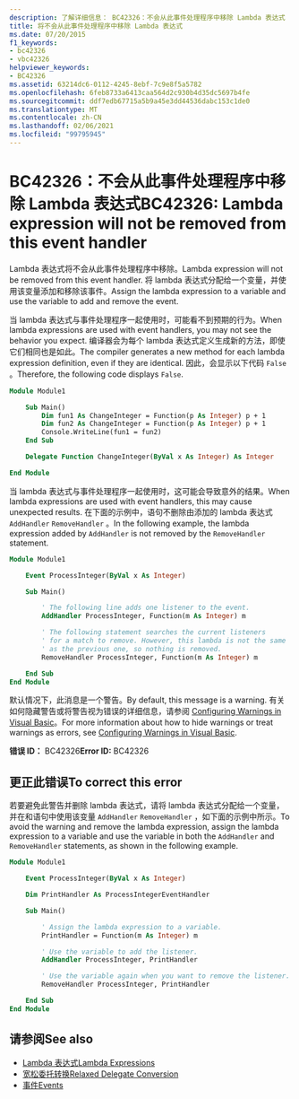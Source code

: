 ```yaml
---
description: 了解详细信息： BC42326：不会从此事件处理程序中移除 Lambda 表达式
title: 将不会从此事件处理程序中移除 Lambda 表达式
ms.date: 07/20/2015
f1_keywords:
- bc42326
- vbc42326
helpviewer_keywords:
- BC42326
ms.assetid: 63214dc6-0112-4245-8ebf-7c9e8f5a5782
ms.openlocfilehash: 6feb8733a6413caa564d2c930b4d35dc5697b4fe
ms.sourcegitcommit: ddf7edb67715a5b9a45e3dd44536dabc153c1de0
ms.translationtype: MT
ms.contentlocale: zh-CN
ms.lasthandoff: 02/06/2021
ms.locfileid: "99795945"
---
```

# <a name="bc42326-lambda-expression-will-not-be-removed-from-this-event-handler"></a><span data-ttu-id="4537a-103">BC42326：不会从此事件处理程序中移除 Lambda 表达式</span><span class="sxs-lookup"><span data-stu-id="4537a-103">BC42326: Lambda expression will not be removed from this event handler</span></span>

<span data-ttu-id="4537a-104">Lambda 表达式将不会从此事件处理程序中移除。</span><span class="sxs-lookup"><span data-stu-id="4537a-104">Lambda expression will not be removed from this event handler.</span></span> <span data-ttu-id="4537a-105">将 lambda 表达式分配给一个变量，并使用该变量添加和移除该事件。</span><span class="sxs-lookup"><span data-stu-id="4537a-105">Assign the lambda expression to a variable and use the variable to add and remove the event.</span></span>

<span data-ttu-id="4537a-106">当 lambda 表达式与事件处理程序一起使用时，可能看不到预期的行为。</span><span class="sxs-lookup"><span data-stu-id="4537a-106">When lambda expressions are used with event handlers, you may not see the behavior you expect.</span></span> <span data-ttu-id="4537a-107">编译器会为每个 lambda 表达式定义生成新的方法，即使它们相同也是如此。</span><span class="sxs-lookup"><span data-stu-id="4537a-107">The compiler generates a new method for each lambda expression definition, even if they are identical.</span></span> <span data-ttu-id="4537a-108">因此，会显示以下代码 `False` 。</span><span class="sxs-lookup"><span data-stu-id="4537a-108">Therefore, the following code displays `False`.</span></span>

```vb
Module Module1

    Sub Main()
        Dim fun1 As ChangeInteger = Function(p As Integer) p + 1
        Dim fun2 As ChangeInteger = Function(p As Integer) p + 1
        Console.WriteLine(fun1 = fun2)
    End Sub

    Delegate Function ChangeInteger(ByVal x As Integer) As Integer

End Module
```

<span data-ttu-id="4537a-109">当 lambda 表达式与事件处理程序一起使用时，这可能会导致意外的结果。</span><span class="sxs-lookup"><span data-stu-id="4537a-109">When lambda expressions are used with event handlers, this may cause unexpected results.</span></span> <span data-ttu-id="4537a-110">在下面的示例中，语句不删除由添加的 lambda 表达式 `AddHandler` `RemoveHandler` 。</span><span class="sxs-lookup"><span data-stu-id="4537a-110">In the following example, the lambda expression added by `AddHandler` is not removed by the `RemoveHandler` statement.</span></span>

```vb
Module Module1

    Event ProcessInteger(ByVal x As Integer)

    Sub Main()

        ' The following line adds one listener to the event.
        AddHandler ProcessInteger, Function(m As Integer) m

        ' The following statement searches the current listeners
        ' for a match to remove. However, this lambda is not the same
        ' as the previous one, so nothing is removed.
        RemoveHandler ProcessInteger, Function(m As Integer) m

    End Sub
End Module
```

<span data-ttu-id="4537a-111">默认情况下，此消息是一个警告。</span><span class="sxs-lookup"><span data-stu-id="4537a-111">By default, this message is a warning.</span></span> <span data-ttu-id="4537a-112">有关如何隐藏警告或将警告视为错误的详细信息，请参阅 [Configuring Warnings in Visual Basic](/visualstudio/ide/configuring-warnings-in-visual-basic)。</span><span class="sxs-lookup"><span data-stu-id="4537a-112">For more information about how to hide warnings or treat warnings as errors, see [Configuring Warnings in Visual Basic](/visualstudio/ide/configuring-warnings-in-visual-basic).</span></span>

<span data-ttu-id="4537a-113">**错误 ID：** BC42326</span><span class="sxs-lookup"><span data-stu-id="4537a-113">**Error ID:** BC42326</span></span>

## <a name="to-correct-this-error"></a><span data-ttu-id="4537a-114">更正此错误</span><span class="sxs-lookup"><span data-stu-id="4537a-114">To correct this error</span></span>

<span data-ttu-id="4537a-115">若要避免此警告并删除 lambda 表达式，请将 lambda 表达式分配给一个变量，并在和语句中使用该变量 `AddHandler` `RemoveHandler` ，如下面的示例中所示。</span><span class="sxs-lookup"><span data-stu-id="4537a-115">To avoid the warning and remove the lambda expression, assign the lambda expression to a variable and use the variable in both the `AddHandler` and `RemoveHandler` statements, as shown in the following example.</span></span>

```vb
Module Module1

    Event ProcessInteger(ByVal x As Integer)

    Dim PrintHandler As ProcessIntegerEventHandler

    Sub Main()

        ' Assign the lambda expression to a variable.
        PrintHandler = Function(m As Integer) m

        ' Use the variable to add the listener.
        AddHandler ProcessInteger, PrintHandler

        ' Use the variable again when you want to remove the listener.
        RemoveHandler ProcessInteger, PrintHandler

    End Sub
End Module
```

## <a name="see-also"></a><span data-ttu-id="4537a-116">请参阅</span><span class="sxs-lookup"><span data-stu-id="4537a-116">See also</span></span>

- [<span data-ttu-id="4537a-117">Lambda 表达式</span><span class="sxs-lookup"><span data-stu-id="4537a-117">Lambda Expressions</span></span>](../../programming-guide/language-features/procedures/lambda-expressions.md)
- [<span data-ttu-id="4537a-118">宽松委托转换</span><span class="sxs-lookup"><span data-stu-id="4537a-118">Relaxed Delegate Conversion</span></span>](../../programming-guide/language-features/delegates/relaxed-delegate-conversion.md)
- [<span data-ttu-id="4537a-119">事件</span><span class="sxs-lookup"><span data-stu-id="4537a-119">Events</span></span>](../../programming-guide/language-features/events/index.md)
